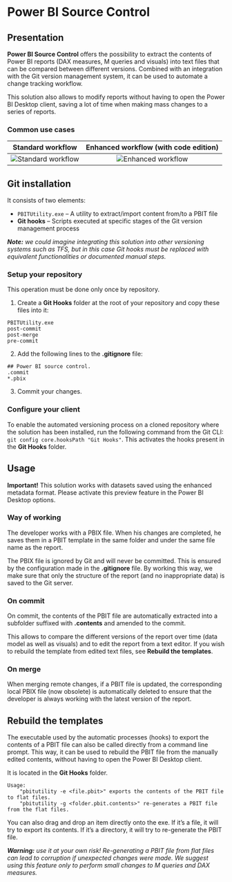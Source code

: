 ﻿# Power BI Source Control

## Presentation
**Power BI Source Control** offers the possibility to extract the contents of Power BI reports (DAX measures, M queries and visuals) into text files that can be compared between different versions. Combined with an integration with the Git version management system, it can be used to automate a change tracking workflow. 

This solution also allows to modify reports without having to open the Power BI Desktop client, saving a lot of time when making mass changes to a series of reports.

### Common use cases
| **Standard workflow** | **Enhanced workflow (with code edition)** |
|:--------------------: |:----------------------------------------: |
| ![Standard workflow](https://github.com/synchrotech/powerbi-source-control/blob/master/Images/standard-workflow.png) | ![Enhanced workflow](https://github.com/synchrotech/powerbi-source-control/blob/master/Images/enhanced-workflow.png) |


## Git installation
It consists of two elements:
 - `PBITUtility.exe` – A utility to extract/import content from/to a PBIT file
 - **Git hooks** – Scripts executed at specific stages of the Git version management process

***Note:** we could imagine integrating this solution into other versioning systems such as TFS, but in this case Git hooks must be replaced with equivalent functionalities or documented manual steps.*

### Setup your repository
This operation must be done only once by repository. 

 1. Create a **Git Hooks** folder at the root of your repository and copy these files into it: 
```
PBITUtility.exe 
post-commit 
post-merge 
pre-commit
```

 2. Add the following lines to the **.gitignore** file: 
```
## Power BI source control.
.commit
*.pbix
```

 3. Commit your changes.

### Configure your client
To enable the automated versioning process on a cloned repository where the solution has been installed, run the following command from the Git CLI: `git config core.hooksPath "Git Hooks"`.
This activates the hooks present in the **Git Hooks** folder.

## Usage

**Important!** This solution works with datasets saved using the enhanced metadata format. Please activate this preview feature in the Power BI Desktop options.

### Way of working
The developer works with a PBIX file. When his changes are completed, he saves them in a PBIT template in the same folder and under the same file name as the report.

The PBIX file is ignored by Git and will never be committed. This is ensured by the configuration made in the **.gitignore** file. By working this way, we make sure that only the structure of the report (and no inappropriate data) is saved to the Git server.

### On commit
On commit, the contents of the PBIT file are automatically extracted into a subfolder suffixed with **.contents** and amended to the commit.

This allows to compare the different versions of the report over time (data model as well as visuals) and to edit the report from a text editor. If you wish to rebuild the template from edited text files, see **Rebuild the templates**.

### On merge
When merging remote changes, if a PBIT file is updated, the corresponding local PBIX file (now obsolete) is automatically deleted to ensure that the developer is always working with the latest version of the report.

## Rebuild the templates
The executable used by the automatic processes (hooks) to export the contents of a PBIT file can also be called directly from a command line prompt. This way, it can be used to rebuild the PBIT file from the manually edited contents, without having to open the Power BI Desktop client. 

It is located in the **Git Hooks** folder.
```
Usage:
	"pbitutility -e <file.pbit>" exports the contents of the PBIT file to flat files.
	"pbitutility -g <folder.pbit.contents>" re-generates a PBIT file from the flat files.
```

You can also drag and drop an item directly onto the exe. 
If it’s a file, it will try to export its contents. If it’s a directory, it will try to re-generate the PBIT file. 

***Warning:** use it at your own risk! Re-generating a PBIT file from flat files can lead to corruption if unexpected changes were made. We suggest using this feature only to perform small changes to M queries and DAX measures.*
